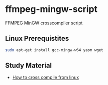 # ffmpeg-mingw-script

FFMPEG MinGW crosscompiler script

## Linux Prerequistites

```bash
sudo apt-get install gcc-mingw-w64 yasm wget
```

## Study Material

* [How to cross compile from linux](http://projectsymphony.blogspot.cz/2012/09/how-to-cross-compile-from-linux-to.html)
